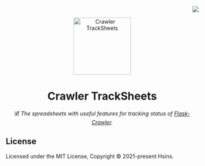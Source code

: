 <!-- Badge for License -->
<div align="right">

  [![](https://img.shields.io/github/license/LZerApp/Crawler-TrackSheets.svg?style=flat-square)](./LICENSE)
  
</div>

<!-- Logo -->
<p align="center">
  <img src="https://i.imgur.com/Xn4rP7e.png" alt="Crawler TrackSheets" height="150px">
</p>


<!-- Title and Description -->
<div align="center">

# Crawler TrackSheets

🗹 _The spreadsheets with useful features for tracking status of [Flask-Crawler](https://github.com/LZerApp/crawlerenv)._

</div>

## License

Licensed under the MIT License, Copyright © 2021-present Hsins.
